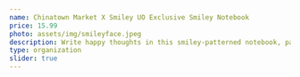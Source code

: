 ```yaml
---
name: Chinatown Market X Smiley UO Exclusive Smiley Notebook
price: 15.99
photo: assets/img/smileyface.jpeg
description: Write happy thoughts in this smiley-patterned notebook, part of UO’s exclusive collaboration with Chinatown Market and Smiley.
type: organization
slider: true
---
```

